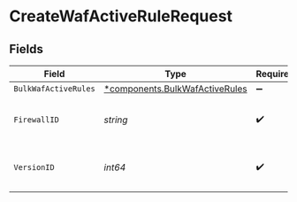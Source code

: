 # CreateWafActiveRuleRequest


## Fields

| Field                                                                           | Type                                                                            | Required                                                                        | Description                                                                     | Example                                                                         |
| ------------------------------------------------------------------------------- | ------------------------------------------------------------------------------- | ------------------------------------------------------------------------------- | ------------------------------------------------------------------------------- | ------------------------------------------------------------------------------- |
| `BulkWafActiveRules`                                                            | [*components.BulkWafActiveRules](../../models/components/bulkwafactiverules.md) | :heavy_minus_sign:                                                              | N/A                                                                             |                                                                                 |
| `FirewallID`                                                                    | *string*                                                                        | :heavy_check_mark:                                                              | Alphanumeric string identifying a WAF Firewall.                                 | fW7g2uUGZzb2W9Euo4Mo0r                                                          |
| `VersionID`                                                                     | *int64*                                                                         | :heavy_check_mark:                                                              | Integer identifying a service version.                                          | 1                                                                               |